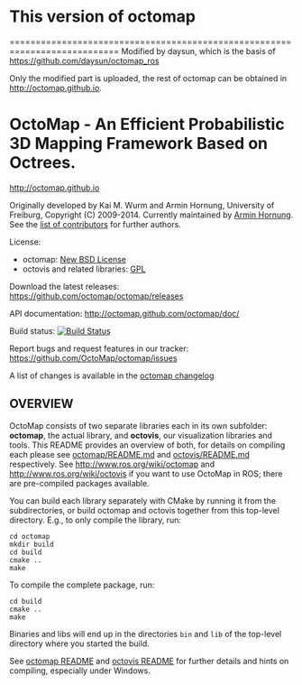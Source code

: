 # This version of octomap
===========================================================================
Modified by daysun, which is the basis of https://github.com/daysun/octomap_ros

Only the modified part is uploaded, the rest of octomap can be obtained in http://octomap.github.io.

OctoMap - An Efficient Probabilistic 3D Mapping Framework Based on Octrees.
===========================================================================

http://octomap.github.io

Originally developed by Kai M. Wurm and Armin Hornung, University of Freiburg, Copyright (C) 2009-2014.
Currently maintained by [Armin Hornung](https://github.com/ahornung).
See the [list of contributors](octomap/AUTHORS.txt) for further authors.

License: 
  * octomap: [New BSD License](octomap/LICENSE.txt)
  * octovis and related libraries: [GPL](octovis/LICENSE.txt)


Download the latest releases:
  https://github.com/octomap/octomap/releases

API documentation:
  http://octomap.github.com/octomap/doc/
  
Build status: 
  [![Build Status](https://travis-ci.org/OctoMap/octomap.png?branch=devel)](https://travis-ci.org/OctoMap/octomap)
  
Report bugs and request features in our tracker:
  https://github.com/OctoMap/octomap/issues

A list of changes is available in the [octomap changelog](octomap/CHANGELOG.txt)


OVERVIEW
--------

OctoMap consists of two separate libraries each in its own subfolder:
**octomap**, the actual library, and **octovis**, our visualization libraries and tools.
This README provides an overview of both, for details on compiling each please 
see [octomap/README.md](octomap/README.md) and [octovis/README.md](octovis/README.md) respectively.
See http://www.ros.org/wiki/octomap and http://www.ros.org/wiki/octovis if you 
want to use OctoMap in ROS; there are pre-compiled packages available.

You can build each library separately with CMake by running it from the subdirectories, 
or build octomap and octovis together from this top-level directory. E.g., to
only compile the library, run:

    cd octomap
    mkdir build
    cd build
    cmake ..
    make
  
To compile the complete package, run:

    cd build
    cmake ..
    make
  
Binaries and libs will end up in the directories `bin` and `lib` of the
top-level directory where you started the build.


See [octomap README](octomap/README.md) and [octovis README](octovis/README.md) for further
details and hints on compiling, especially under Windows.


